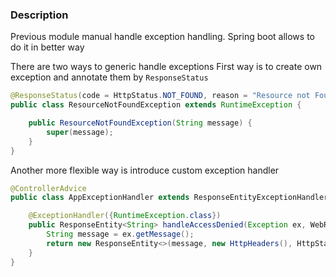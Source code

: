 ### Description
Previous module manual handle exception handling. Spring boot allows to do it in better way

There are two ways to generic handle exceptions
First way is to create own exception and annotate them by `ResponseStatus`

```java
@ResponseStatus(code = HttpStatus.NOT_FOUND, reason = "Resource not Found")
public class ResourceNotFoundException extends RuntimeException {

    public ResourceNotFoundException(String message) {
        super(message);
    }
}
```


Another more flexible way is introduce custom exception handler
```java
@ControllerAdvice
public class AppExceptionHandler extends ResponseEntityExceptionHandler {

    @ExceptionHandler({RuntimeException.class})
    public ResponseEntity<String> handleAccessDenied(Exception ex, WebRequest request) {
        String message = ex.getMessage();
        return new ResponseEntity<>(message, new HttpHeaders(), HttpStatus.FORBIDDEN);
    }
}

```
